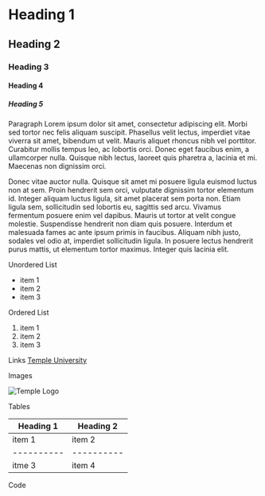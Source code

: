 # Heading 1
## Heading 2
### Heading 3
#### Heading 4
##### Heading 5

Paragraph
Lorem ipsum dolor sit amet, consectetur adipiscing elit. Morbi sed tortor nec felis aliquam suscipit. Phasellus velit lectus, imperdiet vitae viverra sit amet, bibendum ut velit. Mauris aliquet rhoncus nibh vel porttitor. Curabitur mollis tempus leo, ac lobortis orci. Donec eget faucibus enim, a ullamcorper nulla. Quisque nibh lectus, laoreet quis pharetra a, lacinia et mi. Maecenas non dignissim orci.

Donec vitae auctor nulla. Quisque sit amet mi posuere ligula euismod luctus non at sem. Proin hendrerit sem orci, vulputate dignissim tortor elementum id. Integer aliquam luctus ligula, sit amet placerat sem porta non. Etiam ligula sem, sollicitudin sed lobortis eu, sagittis sed arcu. Vivamus fermentum posuere enim vel dapibus. Mauris ut tortor at velit congue molestie. Suspendisse hendrerit non diam quis posuere. Interdum et malesuada fames ac ante ipsum primis in faucibus. Aliquam nibh justo, sodales vel odio at, imperdiet sollicitudin ligula. In posuere lectus hendrerit purus mattis, ut elementum tortor maximus. Integer quis lacinia elit.

Unordered List
- item 1
- item 2
- item 3

Ordered List
1. item 1
2. item 2
3. item 3

Links
[Temple University](https://www.temple.edu/)

Images

![Temple Logo](https://news.temple.edu/sites/news/files/173-1718_aprilfools_marchingband_800x400_dg.png)

Tables

|Heading 1|Heading 2|
|----------|----------|
|item 1    |item 2    |
|----------|----------|
|itme 3    | item 4   |

Code

```import spacy
```
